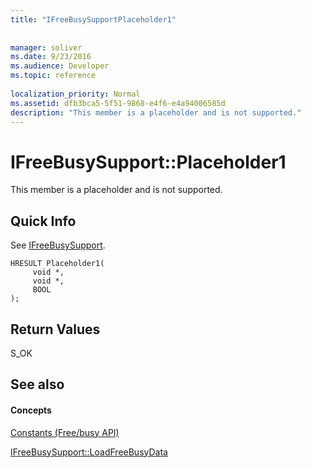 ```yaml
---
title: "IFreeBusySupportPlaceholder1"
 
 
manager: soliver
ms.date: 9/23/2016
ms.audience: Developer
ms.topic: reference
 
localization_priority: Normal
ms.assetid: dfb3bca5-5f51-9868-e4f6-e4a94006585d
description: "This member is a placeholder and is not supported."
---
```


# IFreeBusySupport::Placeholder1

This member is a placeholder and is not supported.
  
## Quick Info

See [IFreeBusySupport](ifreebusysupport.md).
  
```
HRESULT Placeholder1( 
     void *,  
     void *, 
     BOOL  
);

```

## Return Values

S_OK
  
## See also

#### Concepts

[Constants (Free/busy API)](constants-free-busy-api.md)
  
[IFreeBusySupport::LoadFreeBusyData](ifreebusysupport-loadfreebusydata.md)

